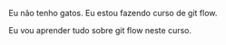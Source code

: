 Eu não tenho gatos. Eu estou fazendo curso de git flow. 

Eu vou aprender tudo sobre git flow neste curso.
